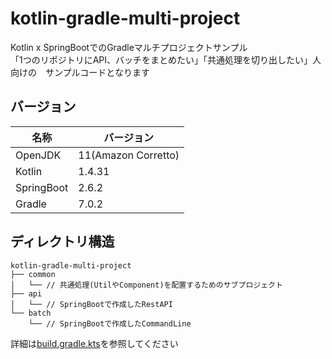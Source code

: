 # kotlin-gradle-multi-project
Kotlin x SpringBootでのGradleマルチプロジェクトサンプル  
「1つのリポジトリにAPI、バッチをまとめたい」「共通処理を切り出したい」人向けの　サンプルコードとなります

## バージョン
| 名称 | バージョン |
| ---- | ---- |
| OpenJDK | 11(Amazon Corretto) |
| Kotlin | 1.4.31 |
| SpringBoot | 2.6.2 |
| Gradle | 7.0.2 |

## ディレクトリ構造
```
kotlin-gradle-multi-project
├── common
│   └── // 共通処理(UtilやComponent)を配置するためのサブプロジェクト
├── api
│   └── // SpringBootで作成したRestAPI
└── batch
    └── // SpringBootで作成したCommandLine
```

詳細は[build.gradle.kts](./build.gradle.kts)を参照してください